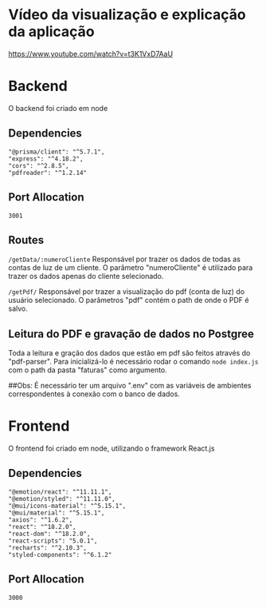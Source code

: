 # Vídeo da visualização e explicação da aplicação
https://www.youtube.com/watch?v=t3K1VxD7AaU
# Backend
O backend foi criado em node
## Dependencies
    "@prisma/client": "^5.7.1",
    "express": "^4.18.2",
    "cors": "^2.8.5",
    "pdfreader": "^1.2.14"

## Port Allocation
`3001`
    
## Routes
  `/getData/:numeroCliente` Responsável por trazer os dados de todas as contas de luz de um cliente. O parâmetro "numeroCliente" é utilizado para trazer os dados apenas do cliente selecionado.
  
  `/getPdf/` Responsável por trazer a visualização do pdf (conta de luz) do usuário selecionado. O parâmetros "pdf" contém o path de onde o PDF é salvo.

## Leitura do PDF e gravação de dados no Postgree
Toda a leitura e gração dos dados que estão em pdf são feitos através do "pdf-parser". Para inicializá-lo é necessário rodar o comando `node index.js` com o path da pasta "faturas" como argumento.

##Obs:
É necessário ter um arquivo ".env" com as variáveis de ambientes correspondentes à conexão com o banco de dados.

# Frontend
O frontend foi criado em node, utilizando o framework React.js
## Dependencies
    "@emotion/react": "^11.11.1",
    "@emotion/styled": "^11.11.0",
    "@mui/icons-material": "^5.15.1",
    "@mui/material": "^5.15.1",
    "axios": "^1.6.2",
    "react": "^18.2.0",
    "react-dom": "^18.2.0",
    "react-scripts": "5.0.1",
    "recharts": "^2.10.3",
    "styled-components": "^6.1.2"
    
## Port Allocation
`3000`

